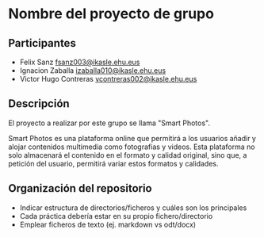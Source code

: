 # Nombre del proyecto de grupo

## Participantes

- Felix Sanz <fsanz003@ikasle.ehu.eus>
- Ignacion Zaballa <izaballa010@ikasle.ehu.eus>
- Victor Hugo Contreras <vcontreras002@ikasle.ehu.eus>

## Descripción

El proyecto a realizar por este grupo se llama "Smart Photos".

Smart Photos es una plataforma online que permitirá a los usuarios  añadir y alojar contenidos multimedia como fotografias y videos.
Esta plataforma no solo almacenará el contenido en el formato y calidad original, sino que, a petición del usuario, permitirá 
variar estos formatos y calidades. 

## Organización del repositorio

- Indicar estructura de directorios/ficheros y cuáles son los principales
- Cada práctica debería estar en su propio fichero/directorio
- Emplear ficheros de texto (ej. markdown vs odt/docx)
